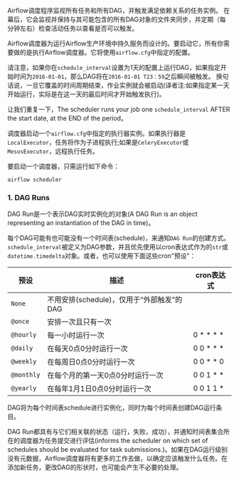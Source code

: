 Airflow调度程序监视所有任务和所有DAG，并触发满足依赖关系的任务实例。 在幕后，它会监视并保持与其可能包含的所有DAG对象的文件夹同步，并定期（每分钟左右）检查活动任务以查看是否可以触发。

Airflow调度器为运行Airflow生产环境中持久服务而设计的。要启动它，所有你需要做的是执行Airflow调度器。它将使用`airflow.cfg`中指定的配置。

请注意，如果你在`schedule_interval`设置为1天的配置上运行DAG，如果指定开始时间为`2016-01-01`，那么DAG将在`2016-01-01 T23：59`之后瞬间被触发。 换句话说，一旦它覆盖的时间周期结束，作业实例就会被启动(译者注:如果指定某一天开始运行，实际是在这一天的最后时间才开始触发执行)。

让我们重复一下，The scheduler runs your job one `schedule_interval` AFTER the start date, at the END of the period。

调度器启动一个`airflow.cfg`中指定的执行器实例。如果执行器是`LocalExecutor`，任务将作为子进程执行;如果是`CeleryExecutor`或`MesosExecutor`，远程执行任务。

要启动一个调度器，只需运行如下命令：
```
airflow scheduler
```

### 1. DAG Runs

DAG Run是一个表示DAG实时实例化的对象(A DAG Run is an object representing an instantiation of the DAG in time)。

每个DAG可能有也可能没有一个时间表(schedule)，来通知`DAG Run`的创建方式。`schedule_interval`被定义为DAG参数，并且优先使用以cron表达式作为的`str`或`datetime.timedelta`对象。或者，也可以使用下面这些cron"预设"：

预设|描述|cron表达式
---|---|---
`None`|不用安排(schedule)，仅用于“外部触发”的DAG|
`@once`|安排一次且只有一次|	 
`@hourly`|每一小时运行一次|0 * * * *
`@daily`|在每天0点0分时运行一次|	0 0 * * *
`@weekly`|在每周日0点0分时运行一次|0 0 * * 0
`@monthly`|在每个月的第一天0点0分时运行一次|0 0 1 * *
`@yearly`|在每年1月1日0点0分时运行一次|0 0 1 1 *

DAG将为每个时间表schedule进行实例化，同时为每个时间表创建DAG运行条目。

DAG Run都具有与它们相关联的状态（运行，失败，成功），并通知时间表集合所在的调度器为任务提交进行评估(informs the scheduler on which set of schedules should be evaluated for task submissions.)。如果在DAG运行级别没有元数据，Airflow调度器将有更多的工作去做，以确定应该触发什么任务。在添加新任务，更改DAG的形状时，也可能会产生不必要的处理。
